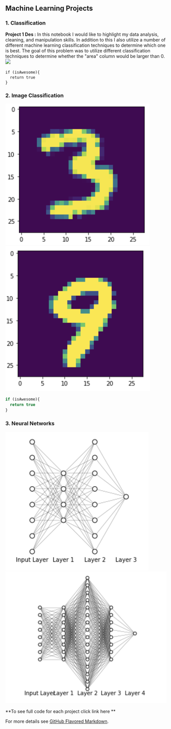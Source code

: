 ## Machine Learning Projects

### 1. Classification

**Project 1 Des :** In this notebook I would like to highlight my data analysis, cleaning, and manipulation skills. In addition to this I also utilize a number of different machine learning classification techniques to determine which one is best. The goal of this problem was to utilize different classification techniques to determine whether the "area" column would be larger than 0.
<img src="images/accuracy.png?raw=true"/>

```jupyter notebook
if (isAwesome){
  return true
}
```

### 2. Image Classification
<img src="images/3.png?raw=true"/>
<img src="images/9.png?raw=true"/>

```javascript
if (isAwesome){
  return true
}
```

### 3. Neural Networks

<img src="images/ann.png?raw=true"/>
<img src="images/ann1.png?raw=true"/>

**To see full code for each project click link here **

For more details see [GitHub Flavored Markdown](https://guides.github.com/features/mastering-markdown/).
